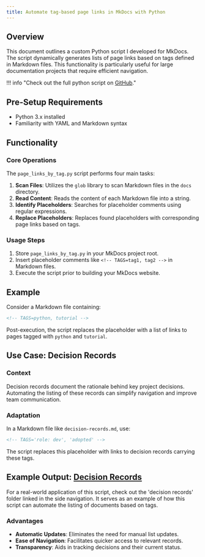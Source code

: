 ```yaml
---
title: Automate tag-based page links in MkDocs with Python
---
```


## Overview

This document outlines a custom Python script I developed for MkDocs. The script dynamically generates lists of page links based on tags defined in Markdown files. This functionality is particularly useful for large documentation projects that require efficient navigation.

!!! info "Check out the full python script on [GitHub](https://gist.github.com/vraer/d114b37932b855b66d6731c975342b0f)."

## Pre-Setup Requirements

- Python 3.x installed
- Familiarity with YAML and Markdown syntax

## Functionality

### Core Operations

The `page_links_by_tag.py` script performs four main tasks:

1. **Scan Files**: Utilizes the `glob` library to scan Markdown files in the `docs` directory.
2. **Read Content**: Reads the content of each Markdown file into a string.
3. **Identify Placeholders**: Searches for placeholder comments using regular expressions.
4. **Replace Placeholders**: Replaces found placeholders with corresponding page links based on tags.

### Usage Steps

1. Store `page_links_by_tag.py` in your MkDocs project root.
2. Insert placeholder comments like `<!-- TAGS=tag1, tag2 -->` in Markdown files.
3. Execute the script prior to building your MkDocs website.

## Example

Consider a Markdown file containing:

```markdown
<!-- TAGS=python, tutorial -->
```

Post-execution, the script replaces the placeholder with a list of links to pages tagged with `python` and `tutorial`.

## Use Case: Decision Records

### Context

Decision records document the rationale behind key project decisions. Automating the listing of these records can simplify navigation and improve team communication.

### Adaptation

In a Markdown file like `decision-records.md`, use:

```markdown
<!-- TAGS='role: dev', 'adopted' -->
```

The script replaces this placeholder with links to decision records carrying these tags.

## Example Output: [Decision Records](decision-records/index.md)

For a real-world application of this script, check out the 'decision records' folder linked in the side navigation. It serves as an example of how this script can automate the listing of documents based on tags.

### Advantages

- **Automatic Updates**: Eliminates the need for manual list updates.
- **Ease of Navigation**: Facilitates quicker access to relevant records.
- **Transparency**: Aids in tracking decisions and their current status.
